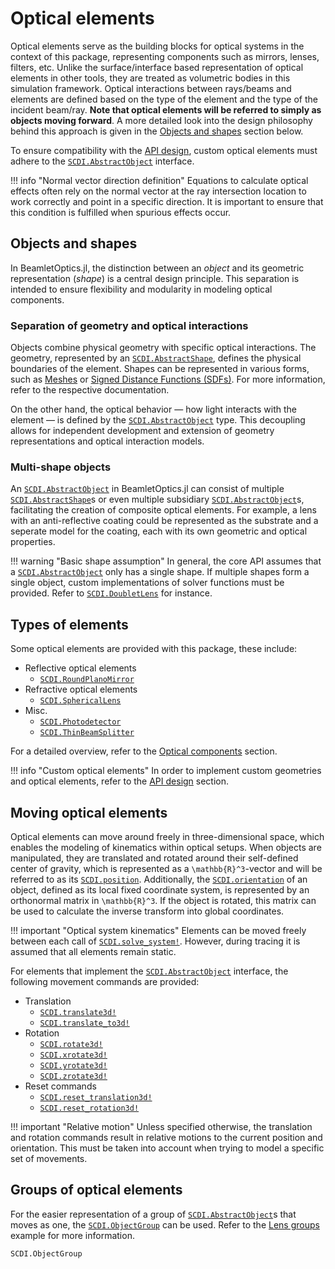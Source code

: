# Optical elements

Optical elements serve as the building blocks for optical systems in the context of this package, representing components such as mirrors, lenses, filters, etc. Unlike the surface/interface based representation of optical elements in other tools, they are treated as volumetric bodies in this simulation framework. Optical interactions between rays/beams and elements are defined based on the type of the element and the type of the incident beam/ray. **Note that optical elements will be referred to simply as objects moving forward**. A more detailed look into the design philosophy behind this approach is given in the [Objects and shapes](@ref) section below.

To ensure compatibility with the [API design](@ref), custom optical elements must adhere to the [`SCDI.AbstractObject`](@ref) interface.

!!! info "Normal vector direction definition"
    Equations to calculate optical effects often rely on the normal vector at the ray intersection location to work correctly and point in a specific direction.
    It is important to ensure that this condition is fulfilled when spurious effects occur.

## Objects and shapes

In BeamletOptics.jl, the distinction between an *object* and its geometric representation (*shape*) is a central design principle. This separation is intended to ensure flexibility and modularity in modeling optical components.

### Separation of geometry and optical interactions

Objects combine physical geometry with specific optical interactions. The geometry, represented by an [`SCDI.AbstractShape`](@ref), defines the physical boundaries of the element. Shapes can be represented in various forms, such as [Meshes](@ref) or [Signed Distance Functions (SDFs)](@ref). For more information, refer to the respective documentation.

On the other hand, the optical behavior — how light interacts with the element — is defined by the [`SCDI.AbstractObject`](@ref) type. This decoupling allows for independent development and extension of geometry representations and optical interaction models.

### Multi-shape objects

An [`SCDI.AbstractObject`](@ref) in BeamletOptics.jl can consist of multiple [`SCDI.AbstractShape`](@ref)s or even multiple subsidiary [`SCDI.AbstractObject`](@ref)s, facilitating the creation of composite optical elements. For example, a lens with an anti-reflective coating could be represented as the substrate and a seperate model for the coating, each with its own geometric and optical properties.

!!! warning "Basic shape assumption"
    In general, the core API assumes that a [`SCDI.AbstractObject`](@ref) only has a single shape. If multiple shapes form a single object, custom implementations of solver functions must be provided. Refer to [`SCDI.DoubletLens`](@ref) for instance.

## Types of elements

Some optical elements are provided with this package, these include:

- Reflective optical elements
    - [`SCDI.RoundPlanoMirror`](@ref)
- Refractive optical elements
    - [`SCDI.SphericalLens`](@ref)
- Misc.
    - [`SCDI.Photodetector`](@ref)
    - [`SCDI.ThinBeamSplitter`](@ref)

For a detailed overview, refer to the [Optical components](@ref) section.

!!! info "Custom optical elements"
    In order to implement custom geometries and optical elements, refer to the [API design](@ref) section.

## Moving optical elements

Optical elements can move around freely in three-dimensional space, which enables the modeling of kinematics within optical setups. When objects are manipulated, they are translated and rotated around their self-defined center of gravity, which is represented as a ``\mathbb{R}^3``-vector and will be referred to as its [`SCDI.position`](@ref). Additionally, the [`SCDI.orientation`](@ref) of an object, defined as its local fixed coordinate system, is represented by an orthonormal matrix in ``\mathbb{R}^3``. If the object is rotated, this matrix can be used to calculate the inverse transform into global coordinates. 

!!! important "Optical system kinematics"
    Elements can be moved freely between each call of [`SCDI.solve_system!`](@ref). However, during tracing it is assumed that all elements remain static.

For elements that implement the [`SCDI.AbstractObject`](@ref) interface, the following movement commands are provided:

- Translation
    - [`SCDI.translate3d!`](@ref)
    - [`SCDI.translate_to3d!`](@ref)
- Rotation
    - [`SCDI.rotate3d!`](@ref)
    - [`SCDI.xrotate3d!`](@ref)
    - [`SCDI.yrotate3d!`](@ref)
    - [`SCDI.zrotate3d!`](@ref)
- Reset commands
    - [`SCDI.reset_translation3d!`](@ref)
    - [`SCDI.reset_rotation3d!`](@ref)

!!! important "Relative motion"
    Unless specified otherwise, the translation and rotation commands result in relative motions to the current position and orientation. This must be taken into account when trying to model a specific set of movements.

## Groups of optical elements

For the easier representation of a group of [`SCDI.AbstractObject`](@ref)s that moves as one, the [`SCDI.ObjectGroup`](@ref) can be used. Refer to the [Lens groups](@ref) example for more information.

```@docs; canonical=false
SCDI.ObjectGroup
```

